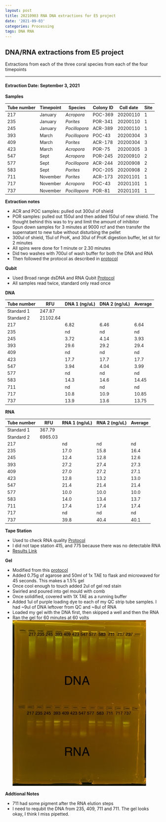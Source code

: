 ```yaml
---
layout: post
title: 20210903 RNA DNA extractions for E5 project
date: '2021-09-03'
categories: Processing
tags: DNA RNA
---
```


## DNA/RNA extractions from E5 project

Extractions from each of the three coral species from each of the four timepoints

---

#### Extraction Date: September 3, 2021 
**Samples**

| Tube number 	| Timepoint	   	| Species	    | Colony ID 	| Coll date		| Site       	|
|-------------	|------------	|-------------	|-------------	|-------------	|-------------	|
| 217		 	| January	 	| *Acropora*	| POC-369      	| 20200110   	| 1				|
| 235			| January	 	| *Porites*		| POR-341	    | 20200110		| 1				|
| 245		 	| January	  	| *Pocillopora*	| ACR-389     	| 20200110  	| 1				|
| 393		 	| March		 	| *Pocillopora* | POC-43      	| 20200304   	| 3				|
| 409			| March 		| *Porites*		| ACR-178	    | 20200304		| 3				|
| 423		 	| March	  		| *Acropora*	| POR-75     	| 20200305  	| 3				|
| 547		 	| Sept		 	| *Acropora*  	| POR-245      	| 20200910   	| 2				|
| 577			| Sept	 		| *Pocillopora*	| ACR-244	    | 20200908		| 2				|
| 583		 	| Sept		  	| *Porites*		| POC-205     	| 20200908  	| 2				|
| 711		 	| November	 	| *Porites* 	| ACR-173     	| 20201101   	| 1				|
| 717			| November	 	| *Acropora*	| POC-43	    | 20201101		| 1				|
| 737		 	| November	  	| *Pocillopora* | POR-81     	| 20201101  	| 1				|

**Extraction notes**
 - ACR and POC samples: pulled out 300ul of shield
 - POR samples: pulled out 150ul and then added 150ul of new shield. The thought behind this was to try and limit the amount of inhibitor 
 - Spun down samples for 3 minutes at 9000 rcf and then transfer the supernatant to new tube without disturbing the pellet
 - 300ul of shield, 15ul of ProK, and 30ul of ProK digestion buffer, let sit for 2 minutes
 - All spins were done for 1 minute or 2.30 minutes
 - Did two washes with 700ul of wash buffer for both the DNA and RNA
 - Then followed the protocol as described in [protocol](https://github.com/emmastrand/EmmaStrand_Notebook/blob/master/_posts/2019-05-31-Zymo-Duet-RNA-DNA-Extraction-Protocol.md)


**Qubit**
 - Used Broad range dsDNA and RNA Qubit [Protocol](https://meschedl.github.io/MESPutnam_Open_Lab_Notebook/Qubit-Protocol/)
 - All samples read twice, standard only read once
 
**DNA**

| Tube number 	| RFU		   	| DNA 1 (ng/uL) | DNA 2 (ng/uL) | Average     	|
|-------------	|------------	|-------------	|-------------	|-------------	|
| Standard 1  	| 247.87	 	| 		      	| 		      	|	         	|
| Standard 2 	| 21102.64	 	| 		    	| 		    	| 	        	|
| 217		 	|		     	| 6.82	     	| 6.46	     	| 6.64        	|
| 235		 	| 			   	| nd        	| nd         	| nd         	|
| 245		  	|		     	| 3.72        	| 4.14        	| 3.93       	|
| 393		 	| 			   	| 29.6        	| 29.2         	| 29.4        	|
| 409		  	|		     	| nd 	      	| nd         	| nd        	|
| 423		 	| 			   	| 17.7      	| 17.7        	| 17.7        	|
| 547		  	|		     	| 3.94       	| 4.04        	| 3.99        	|
| 577		 	| 			   	| nd        	| nd         	| nd        	|
| 583		  	|		     	| 14.3        	| 14.6         	| 14.45        	|
| 711		 	| 			   	| nd        	| nd         	| nd        	|
| 717		  	|		     	| 10.8        	| 10.9         	| 10.85        	|
| 737		 	| 			   	| 13.9        	| 13.6         	| 13.75        	|


**RNA**


| Tube number 	| RFU		   	| RNA 1 (ng/uL) | RNA 2 (ng/uL) | Average     	|
|-------------	|------------	|-------------	|-------------	|-------------	|
| Standard 1  	| 367.79	 	| 		      	| 		      	|	         	|
| Standard 2 	| 6965.03	 	| 		    	| 		    	| 	        	|
| 217		 	|		     	| nd	     	| nd	     	| nd        	|
| 235		 	| 			   	| 17.0        	| 15.8         	| 16.4         	|
| 245		  	|		     	| 12.4        	| 12.8        	| 12.6        	|
| 393		 	| 			   	| 27.2        	| 27.4         	| 27.3       	|
| 409		  	|		     	| 27.0       	| 27.2         	| 27.1        	|
| 423		 	| 			   	| 12.8        	| 13.2        	| 13.0         	|
| 547		  	|		     	| 21.4        	| 21.4         	| 21.4        	|
| 577		 	| 			   	| 10.0        	| 10.0         	| 10.0        	|
| 583		  	|		     	| 14.0        	| 13.4        	| 13.7         	|
| 711		 	| 			   	| 17.4        	| 17.4         	| 17.4        	|
| 717		  	|		     	| nd        	| nd         	| nd        	|
| 737		 	| 			   	| 39.8        	| 40.4         	| 40.1        	|


**Tape Station**
 - Used to check RNA quality [Protocol](https://meschedl.github.io/MESPutnam_Open_Lab_Notebook/RNA-TapeStation-Protocol/)
 - I did not tape station 415, and 775 because there was no detectable RNA 
 - [Results Link](https://github.com/Kterpis/Putnam_Lab_Notebook/blob/7652b7b001cc5bacf3550fa5a8a77f74d8eb0b3f/images/tape_station/2021-09-03%20-%2015.05.01.pdf)

**Gel**
 - Modified from this [protocol](https://meschedl.github.io/MESPutnam_Open_Lab_Notebook/Gel-Protocol/)
 - Added 0.75g of agarose and 50ml of 1x TAE to flask and microwaved for 45 seconds. This makes a 1.5% gel
 - Once cool enough to touch added 2ul of gel red stain
 - Swirled and poured into gel mould with comb
 - Once solidified, covered with 1X TAE as a running buffer
 - Added 1ul of purple loading dye to each of my QC strip tube samples. I had ~9ul of DNA leftover from QC and ~8ul of RNA
 - Loaded my gel with the DNA first, then skipped a well and then the RNA
 - Ran the gel for 60 minutes at 60 volts
 ![20210903_gel.jpg](https://github.com/Kterpis/Putnam_Lab_Notebook/blob/master/images/gels/20210903_gel.jpg?raw=true)
 
 **Addtional Notes**
  - 711 had some pigment after the RNA elution steps 
  - I need to requbit the DNA from 235, 409, 711 and 711. The gel looks okay, I think I miss pipetted. 

